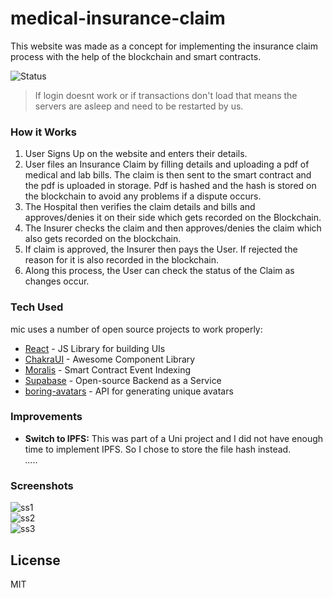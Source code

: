 # medical-insurance-claim
This website was made as a concept for implementing the insurance claim process with the help of the blockchain and smart contracts.

![Status](https://badgen.net/badge/icon/success?icon=vercel&label=vercel&color=68d290&labelColor=000000&scale=1.2)

> If login doesnt work or if transactions don't load that means the servers are asleep and need to be restarted by us.

### How it Works
1. User Signs Up on the website and enters their details.
2. User files an Insurance Claim by filling details and uploading a pdf of medical and lab bills. The claim is then sent to the smart contract and the pdf is uploaded in storage. Pdf is hashed and the hash is stored on the blockchain to avoid any problems if a dispute occurs.
3. The Hospital then verifies the claim details and bills and approves/denies it on their side which gets recorded on the Blockchain.
4. The Insurer checks the claim and then approves/denies the claim which also gets recorded on the blockchain.
5. If claim is approved, the Insurer then pays the User. If rejected the reason for it is also recorded in the blockchain.
6. Along this process, the User can check the status of the Claim as changes occur.

### Tech Used
mic uses a number of open source projects to work properly:

- [React](https://reactjs.org/) - JS Library for building UIs
- [ChakraUI](https://chakra-ui.com/) - Awesome Component Library
- [Moralis](https://moralis.io) - Smart Contract Event Indexing
- [Supabase](https://supabase.com/) - Open-source Backend as a Service
- [boring-avatars](https://boringavatars.com/) - API for generating unique avatars

### Improvements
 - **Switch to IPFS:** This was part of a Uni project and I did not have enough time to implement IPFS. So I chose to store the file hash instead.
 <br>*.....*
 
### Screenshots
![ss1](https://user-images.githubusercontent.com/37953798/166552263-ce583b47-2ad2-430f-8402-7d7ce584597e.png)
<br>
![ss2](https://user-images.githubusercontent.com/37953798/166552271-9692f4f6-e3bb-46c9-a7c8-1922b1485bd7.png)
<br>
![ss3](https://user-images.githubusercontent.com/37953798/166552278-ada8a9bc-06c5-4d51-8737-0f47f1af7f3b.png)
 
## License
MIT

